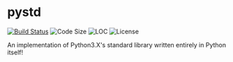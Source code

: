 # pystd
[![Build Status](https://github.com/Kittenlover229/pystd/actions/workflows/python-tests.yml/badge.svg)](https://github.com/Kittenlover229/pystd/actions/workflows/python-tests.yml)
![Code Size](https://img.shields.io/github/languages/code-size/Kittenlover229/pystd)
![LOC](https://img.shields.io/tokei/lines/github/Kittenlover229/pystd)
![License](https://img.shields.io/github/license/Kittenlover229/pystd)

An implementation of Python3.X's standard library written entirely in Python itself!

